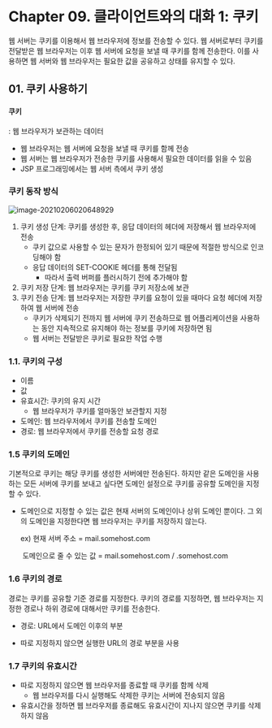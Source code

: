 # Chapter 09. 클라이언트와의 대화 1: 쿠키

웹 서버는 쿠키를 이용해서 웹 브라우저에 정보를 전송할 수 있다. 웹 서버로부터 쿠키를 전달받은 웹 브라우저는 이후 웹 서버에 요청을 보낼 때 쿠키를 함께 전송한다. 이를 사용하면 웹 서버와 웹 브라우저는 필요한 값을 공유하고 상태를 유지할 수 있다.

## 01. 쿠키 사용하기

#### 쿠키

: 웹 브라우저가 보관하는 데이터

* 웹 브라우저는 웹 서버에 요청을 보낼 때 쿠키를 함께 전송
* 웹 서버는 웹 브라우저가 전송한 쿠키를 사용해서 필요한 데이터를 읽을 수 있음
* JSP 프로그래밍에서는 웹 서버 측에서 쿠키 생성

### 쿠키 동작 방식

![image-20210206020648929](../images/image-20210206020648929.png)

1. 쿠키 생성 단계: 쿠키를 생성한 후, 응답 데이터의 헤더에 저장해서 웹 브라우저에 전송
   * 쿠키 값으로 사용할 수 있는 문자가 한정되어 있기 때문에 적절한 방식으로 인코딩해야 함
   * 응답 데이터의 SET-COOKIE 헤더를 통해 전달됨
     * 따라서 출력 버퍼를 플러시하기 전에 추가해야 함
2. 쿠키 저장 단계: 웹 브라우저는 쿠키를 쿠키 저장소에 보관
3. 쿠키 전송 단계: 웹 브라우저는 저장한 쿠키를 요청이 있을 때마다 요청 헤더에 저장하여 웹 서버에 전송
   * 쿠키가 삭제되기 전까지 웹 서버에 쿠키 전송하므로 웹 어플리케이션을 사용하는 동안 지속적으로 유지해야 하는 정보를 쿠키에 저장하면 됨
   * 웹 서버는 전달받은 쿠키로 필요한 작업 수행



### 1.1. 쿠키의 구성

* 이름
* 값
* 유효시간: 쿠키의 유지 시간
  * 웹 브라우저가 쿠키를 얼마동안 보관할지 지정
* 도메인: 웹 브라우저에서 쿠키를 전송할 도메인
* 경로: 웹 브라우저에서 쿠키를 전송할 요청 경로



### 1.5 쿠키의 도메인

기본적으로 쿠키는 해당 쿠키를 생성한 서버에만 전송된다. 하지만 같은 도메인을 사용하는 모든 서버에 쿠키를 보내고 싶다면 도메인 설정으로 쿠키를 공유할 도메인을 지정할 수 있다. 

* 도메인으로 지정할 수 있는 값은 현재 서버의 도메인이나 상위 도메인 뿐이다. 그 외의 도메인을 지정한다면 웹 브라우저는 쿠키를 저장하지 않는다.

  ex) 현재 서버 주소 = mail.somehost.com

  ​	  도메인으로 줄 수 있는 값 = mail.somehost.com / .somehost.com



### 1.6 쿠키의 경로

경로는 쿠키를 공유할 기준 경로를 지정한다. 쿠키의 경로를 지정하면, 웹 브라우저는 지정한 경로나 하위 경로에 대해서만 쿠키를 전송한다. 

* 경로: URL에서 도메인 이후의 부분

* 따로 지정하지 않으면 실행한 URL의 경로 부분을 사용



### 1.7 쿠키의 유효시간

* 따로 지정하지 않으면 웹 브라우저를 종료할 때 쿠키를 함께 삭제
  * 웹 브라우저를 다시 실행해도 삭제한 쿠키는 서버에 전송되지 않음
* 유효시간을 정하면 웹 브라우저를 종료해도 유효시간이 지나지 않으면 쿠키를 삭제하지 않음